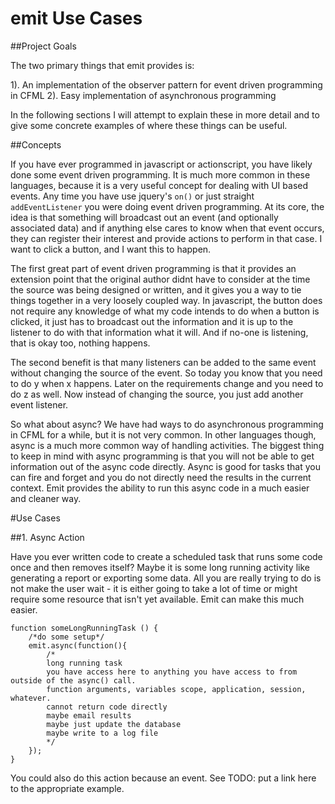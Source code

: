 emit Use Cases
==============

##Project Goals

The two primary things that emit provides is:

1). An implementation of the observer pattern for event driven programming in CFML
2). Easy implementation of asynchronous programming

In the following sections I will attempt to explain these in more detail and to give some concrete examples of where these things can be useful.

##Concepts

If you have ever programmed in javascript or actionscript, you have likely done some event driven programming.  It is much more common in these languages, because it is a very useful concept for dealing with UI based events.  Any time you have use jquery's ```on()``` or just straight ```addEventListener``` you were doing event driven programming.  At its core, the idea is that something will broadcast out an event (and optionally associated data) and if anything else cares to know when that event occurs, they can register their interest and provide actions to perform in that case.  I want to click a button, and I want this to happen.

The first great part of event driven programming is that it provides an extension point that the original author didnt have to consider at the time the source was being designed or written, and it gives you a way to tie things together in a very loosely coupled way.  In javascript, the button does not require any knowledge of what my code intends to do when a button is clicked, it just has to broadcast out the information and it is up to the listener to do with that information what it will.  And if no-one is listening, that is okay too, nothing happens.

The second benefit is that many listeners can be added to the same event without changing the source of the event.  So today you know that you need to do y when x happens.  Later on the requirements change and you need to do z as well.  Now instead of changing the source, you just add another event listener.

So what about async?  We have had ways to do asynchronous programming in CFML for a while, but it is not very common.  In other languages though, async is a much more common way of handling activities.  The biggest thing to keep in mind with async programming is that you will not be able to get information out of the async code directly.  Async is good for tasks that you can fire and forget and you do not directly need the results in the current context.  Emit provides the ability to run this async code in a much easier and cleaner way.

#Use Cases

##1. Async Action

Have you ever written code to create a scheduled task that runs some code once and then removes itself?  Maybe it is some long running activity like generating a report or exporting some data.  All you are really trying to do is not make the user wait - it is either going to take a lot of time or might require some resource that isn't yet available.  Emit can make this much easier.


```
function someLongRunningTask () {
	/*do some setup*/
	emit.async(function(){
		/*
		long running task
		you have access here to anything you have access to from outside of the async() call.
		function arguments, variables scope, application, session, whatever.
		cannot return code directly
		maybe email results
		maybe just update the database
		maybe write to a log file
		*/
	});
}

```

You could also do this action because an event.  See TODO: put a link here to the appropriate example.